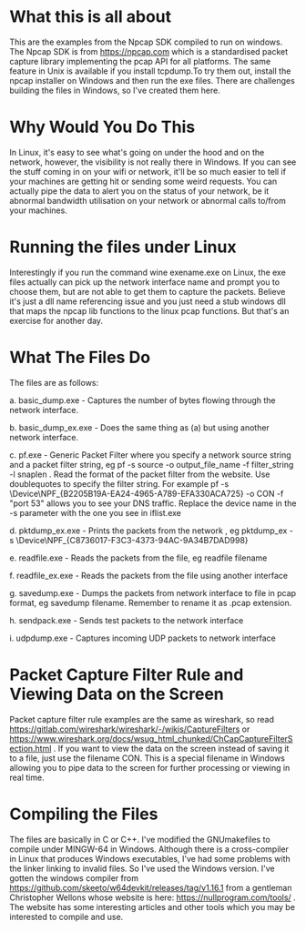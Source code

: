 # What this is all about

This are the examples from the Npcap SDK compiled to run on windows. The Npcap SDK is from https://npcap.com which is a standardised packet capture library implementing the pcap API for all platforms. The same feature in Unix is available if you install tcpdump.To try them out, install the npcap installer on Windows and then run the exe files. There are challenges building the files in Windows, so I've created them here. 

# Why Would You Do This
In Linux, it's easy to see what's going on under the hood and on the network, however, the visibility is not really there in Windows. If you can see the stuff coming in on your wifi or network, it'll be so much easier to tell if your machines are getting hit or sending some weird requests. You can actually pipe the data to alert you on the status of your network, be it abnormal bandwidth utilisation on your network or abnormal calls to/from your machines.

# Running the files under Linux

Interestingly if you run the command wine exename.exe on Linux, the exe files actually can pick up the network interface name and prompt you to choose them, but are not able to get them to capture the packets. Believe it's just a dll name referencing issue and you just need a stub windows dll that maps the npcap lib functions to the linux pcap functions. But that's an exercise for another day.

# What The Files Do

The files are as follows:

a. basic_dump.exe - Captures the number of bytes flowing through the network interface.

b. basic_dump_ex.exe - Does the same thing as (a) but using another network interface.

c. pf.exe - Generic Packet Filter where you specify a network source string and a packet filter string, eg pf -s source -o output_file_name -f filter_string -l snaplen .  Read the format of the packet filter from the website. Use doublequotes to specify the filter string. For example pf -s \Device\NPF_{B2205B19A-EA24-4965-A789-EFA330ACA725} -o CON -f "port 53" allows you to see your DNS traffic. Replace the device name in the -s parameter with the one you see in iflist.exe

d. pktdump_ex.exe - Prints the packets from the network , eg pktdump_ex -s \\Device\\NPF_{C8736017-F3C3-4373-94AC-9A34B7DAD998}

e. readfile.exe - Reads the packets from the file, eg readfile filename

f. readfile_ex.exe - Reads the packets from the file using another interface

g. savedump.exe - Dumps the packets from network interface to file in pcap format, eg savedump filename. Remember to rename it as .pcap extension.

h. sendpack.exe - Sends test packets to the network interface

i. udpdump.exe - Captures incoming UDP packets to network interface

# Packet Capture Filter Rule and Viewing Data on the Screen
Packet capture filter rule  examples are the same as wireshark, so read https://gitlab.com/wireshark/wireshark/-/wikis/CaptureFilters or https://www.wireshark.org/docs/wsug_html_chunked/ChCapCaptureFilterSection.html . If you want to view the data on the screen instead of saving it to a file, just use the filename CON. This is a special filename in Windows allowing you to pipe data to the screen for further processing or viewing in real time.

# Compiling the Files
The files are basically in C or C++. I've modified the GNUmakefiles to compile under MINGW-64 in Windows. Although there is a cross-compiler in Linux that produces Windows executables, I've had some problems with the linker linking to invalid files. So I've used the Windows version. I've gotten the windows compiler from https://github.com/skeeto/w64devkit/releases/tag/v1.16.1 from a gentleman Christopher Wellons whose website is here: https://nullprogram.com/tools/ . The website has some interesting articles and other tools which you may be interested to compile and use.
